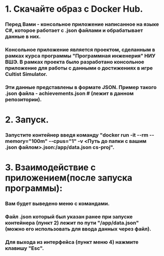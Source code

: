 # 1. Скачайте образ с Docker Hub.
### Перед Вами - консольное приложение написанное на языке C#, которое работает с .json файлами и обрабатывает данные в них. 
### Консольное приложение является проектом, сделанным в рамках курса программы "Программная инженерия" НИУ ВШЭ. В рамках проекта было разработано консольное приложение для работы с данными о достижениях в игре Cultist Simulator. 
### Эти данные представлены в формате JSON. Пример такого .json файла - achievements.json # (лежит в данном репозитории).
# 2. Запуск.
### Запустите контейнер введя команду "docker run -it --rm --memory="100m" --cpus="1" -v <Путь до папки с вашим .json файлом>.json:/app/data.json cs-proj".

# 3. Взаимодействие с приложением(после запуска программы):
### Вам будет выведено меню с командами.
### Файл .json который был указан ранее при запуске контейнера (пункт 2) лежит по пути "/app/data.json" (можно его использовать для ввода данных через файл).
### Для выхода из интерфейса (пункт меню 4) нажмите клавишу "Esc".
